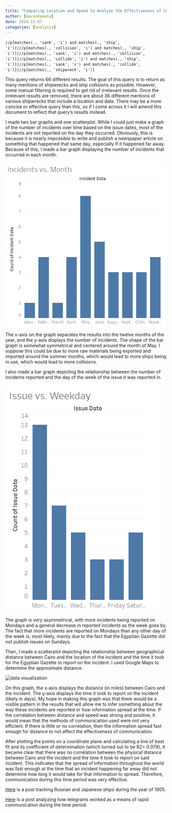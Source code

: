 ```yaml
---
title: "Comparing Location and Speed to Analyze the Effectiveness of Communication"
author: [AaronKamata]
date: 2019-12-07
categories: [analysis]
---
```

`//p[matches(., 'sank', 'i') and matches(., 'ship', 'i')]|//p[matches(., 'collision', 'i') and matches(., 'ship', 'i')]|//p[matches(., 'sank', 'i') and matches(., 'collision', 'i')]|//p[matches(., 'collide', 'i') and matches(., 'ship', 'i')]|//p[matches(., 'sank', 'i') and matches(., 'collide', 'i')]|//p[matches(., 'shipwreck', 'i')]`

This query returns 66 different results. The goal of this query is to return as many mentions of shipwrecks and ship collisions as possible. However, some manual filtering is required to get rid of irrelevant results. Once the irrelevant results are removed, there are about 36 different mentions of various shipwrecks that include a location and date. There may be a more concise or effective query than this, so if I come across it I will amend this document to reflect that query’s results instead.

I made two bar graphs and one scatterplot. While I could just make a graph of the number of incidents over time based on the issue dates, most of the incidents are not reported on the day they occurred. Obviously, this is because it is nearly impossible to write and publish a newspaper article on something that happened that same day, especially if it happened far away. Because of this, I made a bar graph displaying the number of incidents that occurred in each month.

![data visualization](incidents-vs-month.png "Number of Incidents vs. Month")

The x-axis on the graph separates the results into the twelve months of the year, and the y-axis displays the number of incidents. The shape of the bar graph is somewhat symmetrical and centered around the month of May. I suppose this could be due to more raw materials being exported and imported around the summer months, which would lead to more ships being in use, which would lead to more collisions.

I also made a bar graph depicting the relationship between the number of incidents reported and the day of the week of the issue it was reported in.

![data visualization](issue-vs-weekday.png "Number of Reports vs Weekday of Issue")

The graph is very asymmetrical, with more incidents being reported on Mondays and a general decrease in reported incidents as the week goes by. The fact that more incidents are reported on Mondays than any other day of the week is, most likely, mainly due to the fact that the Egyptian Gazette did not publish issues on Sundays.

Then, I made a scatterplot depicting the relationship between geographical distance between Cairo and the location of the incident and the time it took for the Egyptian Gazette to report on the incident. I used Google Maps to determine the approximate distance.

![data visualization](distance-vs-time.png "Distance Between Cairo and the Incident vs. Time it Took to Report")

On this graph, the x-axis displays the distance (in miles) between Cairo and the incident. The y-axis displays the time it took to report on the incident (likely in days). My hope in making this graph was that there would be a visible pattern in the results that will allow me to infer something about the way these incidents are reported or how information spread at the time. If the correlation between distance and speed was strong and positive, it would mean that the methods of communication used were not very efficient. If there is little or no correlation, then the information spread fast enough for distance to not affect the effectiveness of communication.

After plotting the points on a coordinate plane and calculating a line of best fit and its coefficient of determination (which turned out to be R2= 0.079), it became clear that there was no correlation between the physical distance between Cairo and the incident and the time it took to report on said incident.  This indicates that the spread of information throughout the world was fast enough at the time that an incident happening far away did not determine how long it would take for that information to spread. Therefore, communication during this time period was very effective.

[Here](https://dig-eg-gaz.github.io/post/16-analysis-stefonek/) is a post tracking Russian and Japanese ships during the year of 1905.

[Here](https://dig-eg-gaz.github.io/post/18-analysis-pierre/) is a post analyzing how telegrams worked as a means of rapid communication during the time period.
